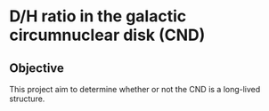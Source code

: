 # D/H ratio in the galactic circumnuclear disk (CND)


## Objective
This project aim to determine whether or not the CND is a long-lived structure.
## 

## 
